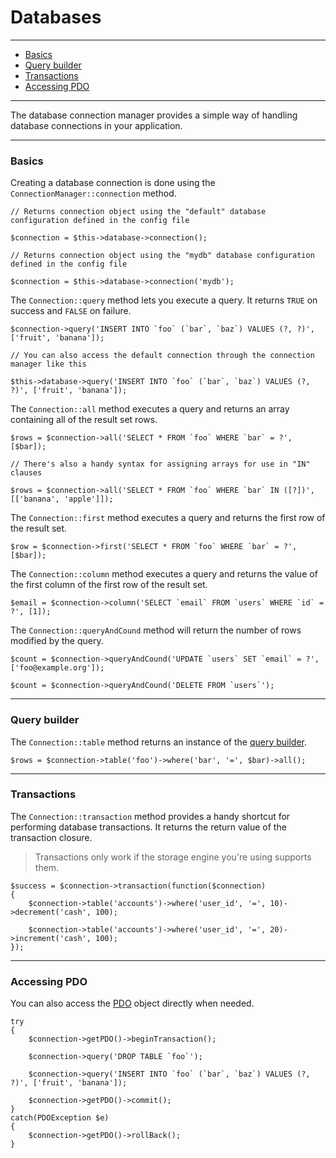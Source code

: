 # Databases

--------------------------------------------------------

* [Basics](#basics)
* [Query builder](#query_builder)
* [Transactions](#transactions)
* [Accessing PDO](#accessing_pdo)

--------------------------------------------------------

The database connection manager provides a simple way of handling database connections in your application.

--------------------------------------------------------

<a id="basics"></a>

### Basics

Creating a database connection is done using the ```ConnectionManager::connection``` method.

	// Returns connection object using the "default" database configuration defined in the config file

	$connection = $this->database->connection();

	// Returns connection object using the "mydb" database configuration defined in the config file

	$connection = $this->database->connection('mydb');

The ```Connection::query``` method lets you execute a query. It returns ```TRUE``` on success and ```FALSE``` on failure.

	$connection->query('INSERT INTO `foo` (`bar`, `baz`) VALUES (?, ?)', ['fruit', 'banana']);

	// You can also access the default connection through the connection manager like this

	$this->database->query('INSERT INTO `foo` (`bar`, `baz`) VALUES (?, ?)', ['fruit', 'banana']);

The ```Connection::all``` method executes a query and returns an array containing all of the result set rows.

	$rows = $connection->all('SELECT * FROM `foo` WHERE `bar` = ?', [$bar]);

	// There's also a handy syntax for assigning arrays for use in "IN" clauses

	$rows = $connection->all('SELECT * FROM `foo` WHERE `bar` IN ([?])', [['banana', 'apple']]);

The ```Connection::first``` method executes a query and returns the first row of the result set.

	$row = $connection->first('SELECT * FROM `foo` WHERE `bar` = ?', [$bar]);

The ```Connection::column``` method executes a query and returns the value of the first column of the first row of the result set.

	$email = $connection->column('SELECT `email` FROM `users` WHERE `id` = ?', [1]);

The ```Connection::queryAndCound``` method will return the number of rows modified by the query.

	$count = $connection->queryAndCound('UPDATE `users` SET `email` = ?', ['foo@example.org']);

	$count = $connection->queryAndCound('DELETE FROM `users`');

--------------------------------------------------------

<a id="query_builder"></a>

### Query builder

The ```Connection::table``` method returns an instance of the [query builder](:base_url:/docs/:version:/databases:query-builder).

	$rows = $connection->table('foo')->where('bar', '=', $bar)->all();

--------------------------------------------------------

<a id="transactions"></a>

### Transactions

The ```Connection::transaction``` method provides a handy shortcut for performing database transactions. It returns the return value of the transaction closure.

> Transactions only work if the storage engine you're using supports them.

	$success = $connection->transaction(function($connection)
	{
		$connection->table('accounts')->where('user_id', '=', 10)->decrement('cash', 100);

		$connection->table('accounts')->where('user_id', '=', 20)->increment('cash', 100);
	});

--------------------------------------------------------

<a id="accessing_pdo"></a>

### Accessing PDO

You can also access the [PDO](http://php.net/manual/en/book.pdo.php) object directly when needed.

	try
	{
		$connection->getPDO()->beginTransaction();
		
		$connection->query('DROP TABLE `foo`');

		$connection->query('INSERT INTO `foo` (`bar`, `baz`) VALUES (?, ?)', ['fruit', 'banana']);

		$connection->getPDO()->commit();
	}
	catch(PDOException $e)
	{
		$connection->getPDO()->rollBack();
	}